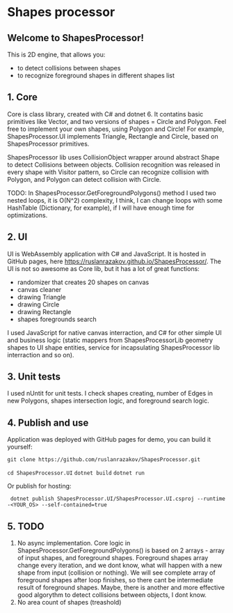 # Shapes processor

## Welcome to ShapesProcessor!
This is 2D engine, that allows you:
- to detect collisions between shapes
- to recognize foreground shapes in different shapes list

## 1. Core
Core is class library, created with C# and dotnet 6. It contatins basic primitives like Vector, and two versions of shapes = Circle and Polygon. Feel free to implement your own shapes, using Polygon and Circle! 
For example, ShapesProcessor.UI implements Triangle, Rectangle and Circle, based on ShapesProcessor primitives.

ShapesProcessor lib uses CollisionObject wrapper around abstract Shape to detect Collisions between objects. Collision recognition was released in every shape with Visitor pattern, so Circle can recognize collision with Polygon, and Polygon can detect collision with Circle.

TODO:
In  ShapesProcessor.GetForegroundPolygons() method I used two nested loops, it is O(N^2) complexity, I think, I can change loops with some HashTable (Dictionary, for example), if I will have enough time for optimizations.

## 2. UI
UI is WebAssembly application with C# and JavaScript. It is hosted in GitHub pages, here https://ruslanrazakov.github.io/ShapesProcessor/. The UI is not so awesome as Core lib, but it has a lot of great functions:
- randomizer that creates 20 shapes on canvas
- canvas cleaner
- drawing Triangle
- drawing Circle
- drawing Rectangle
- shapes foregrounds search

I used JavaScript for native canvas interraction, and C# for other simple UI and business logic (static mappers from ShapesProcessorLib geometry shapes to UI shape entities, service for incapsulating ShapesProcessor lib interraction and so on).

## 3. Unit tests
I used nUntit for unit tests. I check shapes creating, number of Edges in new Polygons, shapes intersection logic, and foreground search logic.
## 4. Publish and use
Application was deployed with GitHub pages for demo, you can build it yourself:

`git clone https://github.com/ruslanrazakov/ShapesProcessor.git`

`cd ShapesProcessor.UI`
`dotnet build`
`dotnet run`

Or publish for hosting:

` dotnet publish ShapesProcessor.UI/ShapesProcessor.UI.csproj --runtime -<YOUR_OS> --self-contained=true`

## 5. TODO
1. No async implementation. Core logic in ShapesProcessor.GetForegroundPolygons() is based on 2 arrays - array of input shapes, and foreground shapes. Foreground shapes array change every iteration, and we dont know, what will happen with a new shape from input (collision or nothing). We will see complete array of foreground shapes after loop finishes, so there cant be intermediate result of foreground shapes. Maybe, there is another and more effective good algorythm to detect collisions between objects, I dont know.
2. No area count of shapes (treashold)
